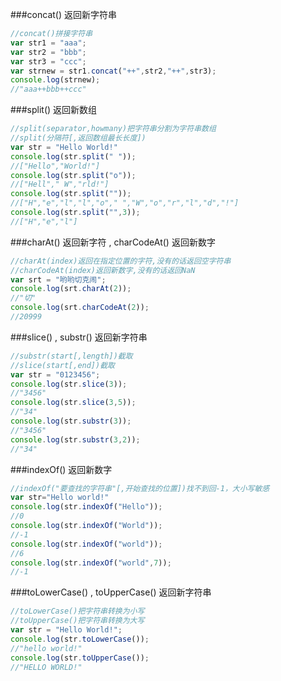 ###concat() 返回新字符串
```javascript
//concat()拼接字符串
var str1 = "aaa";
var str2 = "bbb";
var str3 = "ccc";
var strnew = str1.concat("++",str2,"++",str3);
console.log(strnew);
//"aaa++bbb++ccc"
```
###split() 返回新数组
```javascript
//split(separator,howmany)把字符串分割为字符串数组
//split(分隔符[,返回数组最长长度])
var str = "Hello World!"
console.log(str.split(" "));
//["Hello","World!"]
console.log(str.split("o"));
//["Hell"," W","rld!"]
console.log(str.split(""));
//["H","e","l","l","o"," ","W","o","r","l","d","!"]
console.log(str.split("",3));
//["H","e","l"]
```
###charAt() 返回新字符 , charCodeAt() 返回新数字
```javascript
//charAt(index)返回在指定位置的字符,没有的话返回空字符串
//charCodeAt(index)返回新数字,没有的话返回NaN
var srt = "哟哟切克闹";
console.log(srt.charAt(2));
//"切"
console.log(srt.charCodeAt(2));
//20999
```
###slice() , substr() 返回新字符串
```javascript
//substr(start[,length])截取
//slice(start[,end])截取
var str = "0123456";
console.log(str.slice(3));
//"3456"
console.log(str.slice(3,5));
//"34"
console.log(str.substr(3));
//"3456"
console.log(str.substr(3,2));
//"34"
```
###indexOf() 返回新数字
```javascript
//indexOf("要查找的字符串"[,开始查找的位置])找不到回-1，大小写敏感
var str="Hello world!"
console.log(str.indexOf("Hello"));
//0
console.log(str.indexOf("World"));
//-1
console.log(str.indexOf("world"));
//6
console.log(str.indexOf("world",7));
//-1
```
###toLowerCase() , toUpperCase() 返回新字符串
```javascript
//toLowerCase()把字符串转换为小写
//toUpperCase()把字符串转换为大写
var str = "Hello World!";
console.log(str.toLowerCase());
//"hello world!"
console.log(str.toUpperCase());
//"HELLO WORLD!"
```
